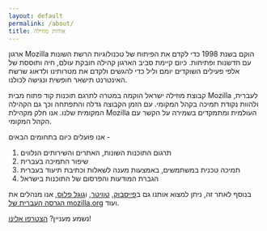 ```yaml
---
layout: default
permalink: /about/
title: אודות מוזילה
---
```


ארגון Mozilla הוקם בשנת 1998 כדי לקדם את הפיתוח של טכנולוגיות הרשת השונות עם חדשנות ופתיחות. כיום קיימת סביב הארגון קהילה חובקת עולם, חיה ותוססת של אלפי פעילים השוקדים יומם וליל כדי להגשים ולקדם את מטרותינו ולדאוג שרשת האינטרנט תישאר חופשית ונגישה לכולנו. 

קבוצת מוזילה ישראל הוקמה במטרה לתרגם תוכנות קוד פתוח מבית Mozilla לעברית, ולהוות נקודת תמיכה בקהל המקומי. עם הזמן הקבוצה גדלה והתפתחה וכך גם הקהילה המקומית שלנו. אנו חלק מקהילת Mozilla העולמית ומתמקדים בשמירה על הקשר עם הקהל המקומי.

אנו פועלים כיום בתחומים הבאים -

1.    תרגום התוכנות השונות, האתרים והשירותים הנלווים
2.    שיפור התמיכה בעברית
3.    תמיכה טכנית במשתמשים, באמצעות מענה לשאלות וכתיבת תיעוד בעברית
4.    הגברת המודעות והפרסום של התוכנות בישראל

בנוסף לאתר זה, ניתן למצוא אותנו גם ב[פייסבוק], [טוויטר], ו[גוגל פלוס], אנו מנהלים את [הגרסה העברית של mozilla.org] ועוד. 

[פייסבוק]: https://facebook.com/MozillaIsrael
[טוויטר]: https://twitter.com/MozillaIsrael
[גוגל פלוס]: https://plus.google.com/+MozillaIsrael
[הגרסה העברית של mozilla.org]: https://mozilla.org/he/


נשמע מעניין? [הצטרפו אלינו]!

[הצטרפו אלינו]: {{site.baseurl}}get-involved/
